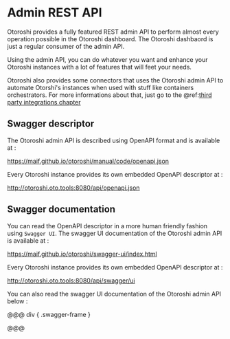 # Admin REST API

Otoroshi provides a fully featured REST admin API to perform almost every operation possible in the Otoroshi dashboard. The Otoroshi dashbaord is just a regular consumer of the admin API.

Using the admin API, you can do whatever you want and enhance your Otoroshi instances with a lot of features that will feet your needs.

Otoroshi also provides some connectors that uses the Otoroshi admin API to automate Otorshi's instances when used with stuff like containers orchestrators. For more informations about that, just go to the @ref:[third party integrations chapter](./integrations/index.md)

## Swagger descriptor

The Otoroshi admin API is described using OpenAPI format and is available at :

https://maif.github.io/otoroshi/manual/code/openapi.json

Every Otoroshi instance provides its own embedded OpenAPI descriptor at :

http://otoroshi.oto.tools:8080/api/openapi.json

## Swagger documentation

You can read the OpenAPI descriptor in a more human friendly fashion using `Swagger UI`. The swagger UI documentation of the Otoroshi admin API is available at :

https://maif.github.io/otoroshi/swagger-ui/index.html

Every Otoroshi instance provides its own embedded OpenAPI descriptor at :

http://otoroshi.oto.tools:8080/api/swagger/ui

You can also read the swagger UI documentation of the Otoroshi admin API below :

@@@ div { .swagger-frame }


@@@
